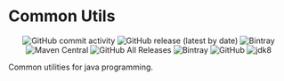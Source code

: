 # Common Utils
<p align="center">
    <img alt="GitHub commit activity" src="https://img.shields.io/github/commit-activity/m/imsejin/common-utils">
    <img alt="GitHub release (latest by date)" src="https://img.shields.io/github/v/release/imsejin/common-utils?label=github">
    <img alt="Bintray" src="https://img.shields.io/bintray/v/imsejin/CommonUtils/common-utils">
    <img alt="Maven Central" src="https://img.shields.io/maven-central/v/io.github.imsejin/common-utils">
    <img alt="GitHub All Releases" src="https://img.shields.io/github/downloads/imsejin/common-utils/total?label=downloads%20at%20github">
    <img alt="Bintray" src="https://img.shields.io/bintray/dt/imsejin/CommonUtils/common-utils?label=downloads%20at%20bintray">
    <img alt="GitHub" src="https://img.shields.io/github/license/imsejin/common-utils">
    <img alt="jdk8" src="https://img.shields.io/badge/jdk-8-orange">
</p>
Common utilities for java programming.



